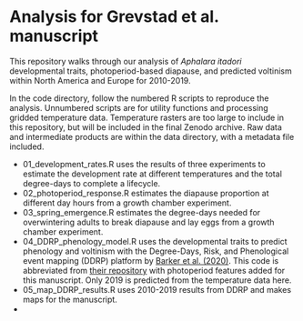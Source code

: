 # Analysis for Grevstad et al. manuscript

This repository walks through our analysis of *Aphalara itadori* developmental traits, photoperiod-based diapause, and predicted voltinism within North America and Europe for 2010-2019.

In the code directory, follow the numbered R scripts to reproduce the analysis. Unnumbered scripts are for utility functions and processing gridded temperature data. Temperature rasters are too large to include in this repository, but will be included in the final Zenodo archive. Raw data and intermediate products are within the data directory, with a metadata file included.
* 01_development_rates.R uses the results of three experiments to estimate the development rate at different temperatures and the total degree-days to complete a lifecycle.
* 02_photoperiod_response.R estimates the diapause proportion at different day hours from a growth chamber experiment.
* 03_spring_emergence.R estimates the degree-days needed for overwintering adults to break diapause and lay eggs from a growth chamber experiment.
* 04_DDRP_phenology_model.R uses the developmental traits to predict phenology and voltinism with the Degree-Days, Risk, and Phenological event mapping (DDRP) platform by [Barker et al. (2020)](https://journals.plos.org/plosone/article?id=10.1371/journal.pone.0244005). This code is abbreviated from [their repository](https://github.com/bbarker505/ddrp_v2) with photoperiod features added for this manuscript. Only 2019 is predicted from the temperature data here.
* 05_map_DDRP_results.R uses 2010-2019 results from DDRP and makes maps for the manuscript.
* 
